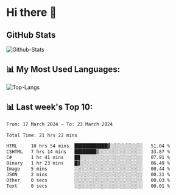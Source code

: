 # Hi there 👋

## GitHub Stats
![Github-Stats](https://github-readme-stats-sigma-five.vercel.app/api?username=ltorson&show_icons=true&theme=radical&count_private=true)

## 📊 My Most Used Languages:
![Top-Langs](https://github-readme-stats-sigma-five.vercel.app/api/top-langs/?username=LTorson&layout=compact&langs_count=10)

## 📊 Last week's Top 10:
<!--START_SECTION:waka-->

```txt
From: 17 March 2024 - To: 23 March 2024

Total Time: 21 hrs 22 mins

HTML     10 hrs 54 mins  ████████████▓░░░░░░░░░░░░   51.04 %
CSHTML   7 hrs 14 mins   ████████▒░░░░░░░░░░░░░░░░   33.87 %
C#       1 hr 41 mins    ██░░░░░░░░░░░░░░░░░░░░░░░   07.91 %
Binary   1 hr 23 mins    █▓░░░░░░░░░░░░░░░░░░░░░░░   06.49 %
Image    5 mins          ░░░░░░░░░░░░░░░░░░░░░░░░░   00.44 %
JSON     2 mins          ░░░░░░░░░░░░░░░░░░░░░░░░░   00.21 %
Other    0 secs          ░░░░░░░░░░░░░░░░░░░░░░░░░   00.03 %
Text     0 secs          ░░░░░░░░░░░░░░░░░░░░░░░░░   00.01 %
```

<!--END_SECTION:waka-->
